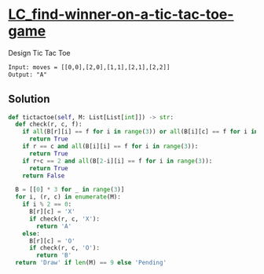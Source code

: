 # [LC_find-winner-on-a-tic-tac-toe-game](https://leetcode.com/problems/find-winner-on-a-tic-tac-toe-game)

Design Tic Tac Toe

```txt
Input: moves = [[0,0],[2,0],[1,1],[2,1],[2,2]]
Output: "A"
```

## Solution

```py
def tictactoe(self, M: List[List[int]]) -> str:
  def check(r, c, f):
    if all(B[r][i] == f for i in range(3)) or all(B[i][c] == f for i in range(3)):
      return True
    if r == c and all(B[i][i] == f for i in range(3)):
      return True
    if r+c == 2 and all(B[2-i][i] == f for i in range(3)):
      return True
    return False

  B = [[0] * 3 for _ in range(3)]
  for i, (r, c) in enumerate(M):
    if i % 2 == 0:
      B[r][c] = 'X'
      if check(r, c, 'X'):
        return 'A'
    else:
      B[r][c] = 'O'
      if check(r, c, 'O'):
        return 'B'
  return 'Draw' if len(M) == 9 else 'Pending'
```

